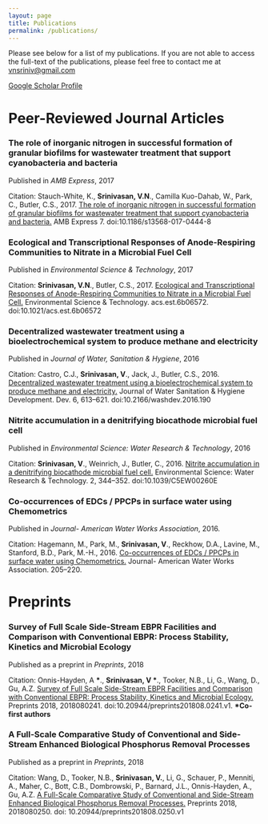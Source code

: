 ```yaml
---
layout: page
title: Publications
permalink: /publications/
---
```



Please see below for a list of my publications. If you are not able to access the full-text of the publications, please feel free to contact me at [vnsriniv@gmail.com](mailto:vnsriniv@gmail.com)

[Google Scholar Profile](https://scholar.google.com/citations?user=PaJVx5UAAAAJ&hl=en)

# Peer-Reviewed Journal Articles

### The role of inorganic nitrogen in successful formation of granular biofilms for wastewater treatment that support cyanobacteria and bacteria
Published in *AMB Express*, 2017

Citation: Stauch-White, K., **Srinivasan, V.N**., Camilla Kuo-Dahab, W., Park, C., Butler, C.S., 2017. [The role of inorganic nitrogen in successful formation of granular biofilms for wastewater treatment that support cyanobacteria and bacteria.](https://link.springer.com/article/10.1186/s13568-017-0444-8) AMB Express 7. doi:10.1186/s13568-017-0444-8

### Ecological and Transcriptional Responses of Anode-Respiring Communities to Nitrate in a Microbial Fuel Cell
Published in *Environmental Science & Technology*, 2017

Citation: **Srinivasan, V.N**., Butler, C.S., 2017. [Ecological and Transcriptional Responses of Anode-Respiring Communities to Nitrate in a Microbial Fuel Cell.](https://pubs.acs.org/doi/abs/10.1021/acs.est.6b06572) Environmental Science & Technology. acs.est.6b06572. doi:10.1021/acs.est.6b06572

### Decentralized wastewater treatment using a bioelectrochemical system to produce methane and electricity
Published in *Journal of Water, Sanitation & Hygiene*, 2016

Citation: Castro, C.J., **Srinivasan, V**., Jack, J., Butler, C.S., 2016. [Decentralized wastewater treatment using a bioelectrochemical system to produce methane and electricity.](http://washdev.iwaponline.com/content/6/4/613) Journal of Water Sanitation & Hygiene Development. Dev. 6, 613–621. doi:10.2166/washdev.2016.190

### Nitrite accumulation in a denitrifying biocathode microbial fuel cell
Published in *Environmental Science: Water Research & Technology*, 2016

Citation: **Srinivasan, V**., Weinrich, J., Butler, C., 2016. [Nitrite accumulation in a denitrifying biocathode microbial fuel cell.](http://pubs.rsc.org/en/content/articlehtml/2016/ew/c5ew00260e) Environmental Science: Water Research & Technology. 2, 344–352. doi:10.1039/C5EW00260E  

### Co-occurrences of EDCs / PPCPs in surface water using Chemometrics
Published in *Journal- American Water Works Association*, 2016.

Citation: Hagemann, M., Park, M., **Srinivasan, V**., Reckhow, D.A., Lavine, M., Stanford, B.D., Park, M.-H., 2016. [Co-occurrences of EDCs / PPCPs in surface water using Chemometrics.](https://onlinelibrary.wiley.com/doi/abs/10.5942/jawwa.2016.108.0042) Journal- American Water Works Association. 205–220.

# Preprints
### Survey of Full Scale Side-Stream EBPR Facilities and Comparison with Conventional EBPR: Process Stability, Kinetics and Microbial Ecology
Published as a preprint in *Preprints*, 2018

Citation: Onnis-Hayden, A **\***., **Srinivasan, V \***., Tooker, N.B., Li, G., Wang, D., Gu, A.Z. [Survey of Full Scale Side-Stream EBPR Facilities and Comparison with Conventional EBPR: Process Stability, Kinetics and Microbial Ecology.](https://www.preprints.org/manuscript/201808.0241/v1) Preprints 2018, 2018080241. doi:10.20944/preprints201808.0241.v1. **\*Co-first authors**

### A Full-Scale Comparative Study of Conventional and Side-Stream Enhanced Biological Phosphorus Removal Processes
Published as a preprint in *Preprints*, 2018

Citation: Wang, D., Tooker, N.B., **Srinivasan, V.**, Li, G., Schauer, P., Menniti, A., Maher, C., Bott, C.B., Dombrowski, P., Barnard, J.L., Onnis-Hayden, A., Gu, A.Z. [A Full-Scale Comparative Study of Conventional and Side-Stream Enhanced Biological Phosphorus Removal Processes.](https://www.preprints.org/manuscript/201808.0250/v1) Preprints 2018, 2018080250. doi: 10.20944/preprints201808.0250.v1
